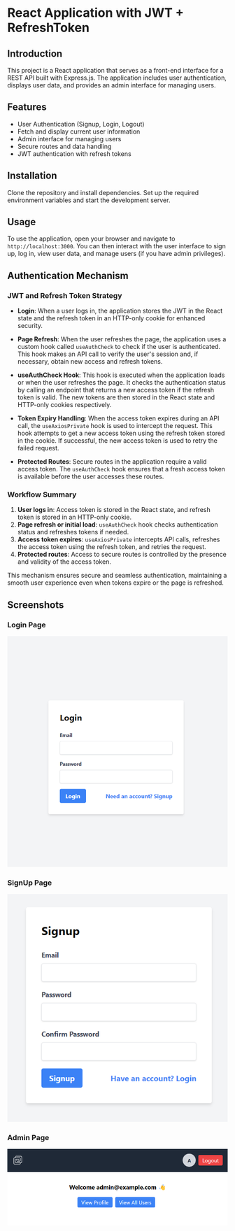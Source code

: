 # React Application with JWT + RefreshToken

## Introduction

This project is a React application that serves as a front-end interface for a REST API built with Express.js. The application includes user authentication, displays user data, and provides an admin interface for managing users.

## Features

- User Authentication (Signup, Login, Logout)
- Fetch and display current user information
- Admin interface for managing users
- Secure routes and data handling
- JWT authentication with refresh tokens

## Installation

Clone the repository and install dependencies. Set up the required environment variables and start the development server.

## Usage

To use the application, open your browser and navigate to `http://localhost:3000`. You can then interact with the user interface to sign up, log in, view user data, and manage users (if you have admin privileges).

## Authentication Mechanism

### JWT and Refresh Token Strategy

- **Login**: When a user logs in, the application stores the JWT in the React state and the refresh token in an HTTP-only cookie for enhanced security.

- **Page Refresh**: When the user refreshes the page, the application uses a custom hook called `useAuthCheck` to check if the user is authenticated. This hook makes an API call to verify the user's session and, if necessary, obtain new access and refresh tokens.

- **useAuthCheck Hook**: This hook is executed when the application loads or when the user refreshes the page. It checks the authentication status by calling an endpoint that returns a new access token if the refresh token is valid. The new tokens are then stored in the React state and HTTP-only cookies respectively.

- **Token Expiry Handling**: When the access token expires during an API call, the `useAxiosPrivate` hook is used to intercept the request. This hook attempts to get a new access token using the refresh token stored in the cookie. If successful, the new access token is used to retry the failed request.

- **Protected Routes**: Secure routes in the application require a valid access token. The `useAuthCheck` hook ensures that a fresh access token is available before the user accesses these routes.

### Workflow Summary

1. **User logs in**: Access token is stored in the React state, and refresh token is stored in an HTTP-only cookie.
2. **Page refresh or initial load**: `useAuthCheck` hook checks authentication status and refreshes tokens if needed.
3. **Access token expires**: `useAxiosPrivate` intercepts API calls, refreshes the access token using the refresh token, and retries the request.
4. **Protected routes**: Access to secure routes is controlled by the presence and validity of the access token.

This mechanism ensures secure and seamless authentication, maintaining a smooth user experience even when tokens expire or the page is refreshed.

## Screenshots

### Login Page
![Login](https://github.com/sampath-ops/React-JWT-RefreshToken/blob/master/public/OutputImages/Login.png)

### SignUp Page
![SignUp](https://github.com/sampath-ops/React-JWT-RefreshToken/blob/master/public/OutputImages/SignUp.png)

### Admin Page
![AdminPage](https://github.com/sampath-ops/React-JWT-RefreshToken/blob/master/public/OutputImages/AdminPage.png)
